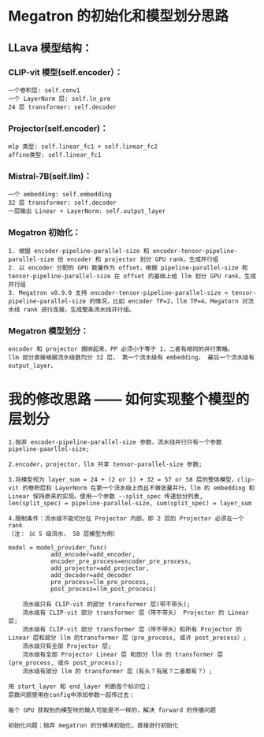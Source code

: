 # Megatron 的初始化和模型划分思路

## LLava 模型结构：

### CLIP-vit 模型(self.encoder）：
    一个卷积层: self.conv1
    一个 LayerNorm 层: self.ln_pre
    24 层 transformer: self.decoder

### Projector(self.encoder)：
    mlp 类型: self.linear_fc1 + self.linear_fc2
    affine类型: self.linear_fc1

### Mistral-7B(self.llm)：
    一个 embedding: self.embedding
    32 层 transformer: self.decoder
    一层输出 Linear + LayerNorm: self.output_layer

### Megatron 初始化：
    1. 根据 encoder-pipeline-parallel-size 和 encoder-tensor-pipeline-parallel-size 给 encoder 和 projector 划分 GPU rank，生成并行组
    2. 以 encoder 分配的 GPU 数量作为 offset，根据 pipeline-parallel-size 和 tensor-pipeline-parallel-size 在 offset 的基础上给 llm 划分 GPU rank，生成并行组
    3. Megatron v0.9.0 支持 encoder-tensor-pipeline-parallel-size < tensor-pipeline-parallel-size 的情况，比如 encoder TP=2，llm TP=4。Megatorn 对流水线 rank 进行连接，生成整条流水线并行组。

### Megatron 模型划分：
    encoder 和 projector 捆绑起来，PP 必须小于等于 1，二者有相同的并行策略。
    llm 部分直接根据流水级数均分 32 层， 第一个流水级有 embedding， 最后一个流水级有 output_layer。

# 我的修改思路 —— 如何实现整个模型的层划分

    1.抛弃 encoder-pipeline-parallel-size 参数，流水线并行只有一个参数 pipeline-paarllel-size;

    2.encoder，projector，llm 共享 tensor-parallel-size 参数;

    3.将模型视为 layer_sum = 24 + (2 or 1) + 32 = 57 or 58 层的整体模型，clip-vit 的卷积层和 LayerNorm 在第一个流水级上而且不做张量并行，llm 的 embedding 和 Linear 保持原来的实现。使用一个参数 --split_spec 传递划分列表, len(split_spec) = pipeline-parallel-size, sum(split_spec) = layer_sum

    4.限制条件：流水级不能切分在 Projector 内部，即 2 层的 Projector 必须在一个 rank
    （注： 以 5 级流水， 58 层模型为例）

    model = model_provider_func(
                add_encoder=add_encoder,
                encoder_pre_process=encoder_pre_process,
                add_projector=add_projector,
                add_decoder=add_decoder
                pre_process=llm_pre_process,
                post_process=llm_post_process)
    
        流水级只有 CLIP-vit 的部分 transformer 层(带不带头);
        流水级有 CLIP-vit 部分 transformer 层（带不带头） Projector 的 Linear 层;
        流水级有 CLIP-vit 部分 transformer 层（带不带头）和所有 Projector 的 Linear 层和部分 llm 的transformer 层（pre_process, 或许 post_precess）;
        流水级只有全部 Projector 层;
        流水级有全部 Projector Linear 层 和部分 llm 的 transformer 层(pre_process, 或许 post_process);
        流水级有部分 llm 的 transformer 层（有头？有尾？二者都有？）;

    用 start_layer 和 end_layer 判断各个标识位；
    层数问题使用在config中添加参数一起传过去；

    每个 GPU 获取到的模型块的输入可能是不一样的，解决 forward 的传播问题

    初始化问题：抛弃 megatron 的分模块初始化，直接进行初始化
    




